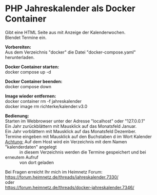 <h1>PHP Jahreskalender als Docker Container</h1>

Gibt eine HTML Seite aus mit Anzeige der Kalenderwochen.  
Blendet Termine ein.

<b>Vorbereiten:</b>    
Aus dem Verzeichnis "docker" die Datei "docker-compose.yaml" herunterladen.  

<b>Docker Container starten:</b>  
docker compose up -d  

<b>Docker Container beenden:</b>  
docker compose down
  
<b>Image wieder entfernen:</b>  
docker container rm -f jahreskalender  
docker image rm richterke/kalender:v3.0  
  
<b>Bedienung:</b>  
Starten im Webbrowser unter der Adresse "localhost" oder "127.0.0.1"  
Ein Jahr zurückblättern mit Mausklick auf das Monatsfeld Januar.  
Ein Jahr vorblättern mit Mausklick auf das Monatsfeld Dezember.  
Termine eingeben mit Mausklick auf den Buchstaben d im Wort Kalender  
<u>Achtung:</u> Auf dem Host wird ein Verzeichnis mit dem Namen "kalenderdaten" angelegt  
&nbsp;&nbsp;&nbsp;&nbsp;&nbsp;&nbsp;&nbsp;&nbsp;&nbsp;&nbsp;&nbsp;&nbsp;in diesem Verzeichnis werden die Termine gespeichert und bei erneutem Aufruf  
&nbsp;&nbsp;&nbsp;&nbsp;&nbsp;&nbsp;&nbsp;&nbsp;&nbsp;&nbsp;&nbsp;&nbsp;von dort geladen

Bei Fragen erreicht Ihr mich im Heimnetz Forum: https://forum.heimnetz.de/threads/jahreskalender.7330/  
oder  
https://forum.heimnetz.de/threads/docker-jahreskalender.7346/  

